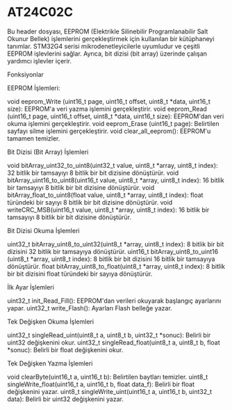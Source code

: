 # AT24C02C

Bu header dosyası, EEPROM (Elektrikle Silinebilir Programlanabilir Salt Okunur Bellek) işlemlerini gerçekleştirmek için kullanılan bir kütüphaneyi tanımlar. STM32G4 serisi mikrodenetleyicilerle uyumludur ve çeşitli EEPROM işlevlerini sağlar. Ayrıca, bit dizisi (bit array) üzerinde çalışan yardımcı işlevler içerir.

Fonksiyonlar

EEPROM İşlemleri:

  void eeprom_Write (uint16_t page, uint16_t offset, uint8_t *data, uint16_t size): EEPROM'a veri yazma işlemini gerçekleştirir.
  void eeprom_Read (uint16_t page, uint16_t offset, uint8_t *data, uint16_t size): EEPROM'dan veri okuma işlemini gerçekleştirir.
  void eeprom_Erase (uint16_t page): Belirtilen sayfayı silme işlemini gerçekleştirir.
  void clear_all_eeprom(): EEPROM'u tamamen temizler.


Bit Dizisi (Bit Array) İşlemleri

  void bitArray_uint32_to_uint8(uint32_t value, uint8_t *array, uint8_t index): 32 bitlik bir tamsayıyı 8 bitlik bir bit dizisine dönüştürür.
  void bitArray_uint16_to_uint8(uint16_t value, uint8_t *array, uint8_t index): 16 bitlik bir tamsayıyı 8 bitlik bir bit dizisine dönüştürür.
  void bitArray_float_to_uint8(float value, uint8_t *array, uint8_t index): float türündeki bir sayıyı 8 bitlik bir bit dizisine dönüştürür.
  void writeCRC_MSB(uint16_t value, uint8_t *array, uint8_t index): 16 bitlik bir tamsayıyı 8 bitlik bir bit dizisine dönüştürür.


Bit Dizisi Okuma İşlemleri

uint32_t bitArray_uint8_to_uint32(uint8_t *array, uint8_t index): 8 bitlik bir bit dizisini 32 bitlik bir tamsayıya dönüştürür.
uint16_t bitArray_uint8_to_uint16 (uint8_t *array, uint8_t index): 8 bitlik bir bit dizisini 16 bitlik bir tamsayıya dönüştürür.
float bitArray_uint8_to_float(uint8_t *array, uint8_t index): 8 bitlik bir bit dizisini float türündeki bir sayıya dönüştürür.


İlk Ayar İşlemleri

uint32_t init_Read_Fill(): EEPROM'dan verileri okuyarak başlangıç ayarlarını yapar.
uint32_t write_Flash(): Ayarları Flash belleğe yazar.


Tek Değişken Okuma İşlemleri

uint32_t singleRead_uint(uint8_t a, uint8_t b, uint32_t *sonuc): Belirli bir uint32 değişkenini okur.
uint32_t singleRead_float(uint8_t a, uint8_t b, float *sonuc): Belirli bir float değişkenini okur.


Tek Değişken Yazma İşlemleri

void clearByte(uint16_t a, uint16_t b): Belirtilen baytları temizler.
uint8_t singleWrite_float(uint16_t a, uint16_t b, float data_f): Belirli bir float değişkenini yazar.
uint8_t singleWrite_uint(uint16_t a, uint16_t b, uint32_t data): Belirli bir uint32 değişkenini yazar.
